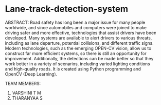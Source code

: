 # Lane-track-detection-system

ABSTRACT:
Road safety has long been a major issue for many people worldwide, and since automobiles and computers were joined to make driving safer and more effective, technologies that assist drivers have been developed. Many systems are available to alert drivers to various threats, including as lane departure, potential collisions, and different traffic signs. Modern technologies, such as the emerging OPEN-CV vision, allow us to construct far more efficient systems, so there is still an opportunity for improvement. Additionally, the detections can be made better so that they work better in a variety of scenarios, including varied lighting conditions and high-quality roads.
It is created using Python programming and OpenCV (Deep Learning).

TEAM MEMBERS:
1) VARSHINI T M
2) THARANYAA S
